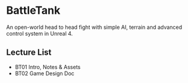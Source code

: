 # BattleTank
An open-world head to head fight with simple AI, terrain and advanced control system in Unreal 4.

## Lecture List
* BT01 Intro, Notes & Assets
* BT02 Game Design Doc
